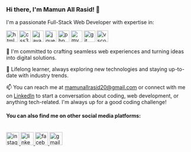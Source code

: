 ### Hi there, I'm Mamun All Rasid! 👋

I'm a passionate Full-Stack Web Developer with expertise in:
<div align="left">
   <img src="https://cdn.jsdelivr.net/gh/devicons/devicon/icons/html5/html5-original.svg" height="31" alt="html5 logo"  />
  <img src="https://cdn.jsdelivr.net/gh/devicons/devicon/icons/css3/css3-original.svg" height="31" alt="css3 logo"  />
  <img src="https://cdn.jsdelivr.net/gh/devicons/devicon/icons/javascript/javascript-original.svg" height="31" alt="javascript logo"  />
  <img src="https://cdn.jsdelivr.net/gh/devicons/devicon/icons/jquery/jquery-original.svg" height="31" alt="jquery logo"  />
   <img src="https://cdn.jsdelivr.net/gh/devicons/devicon/icons/php/php-original.svg" height="31" alt="php logo"  />
    <img src="https://cdn.jsdelivr.net/gh/devicons/devicon/icons/mysql/mysql-original.svg" height="31" alt="mysql logo"  />
      <img src="https://cdn.jsdelivr.net/gh/devicons/devicon/icons/git/git-original.svg" height="31" alt="git logo"  />
    <img src="https://cdn.jsdelivr.net/gh/devicons/devicon/icons/vscode/vscode-original.svg" height="31" alt="vscode logo"  />
</div>


🚀 I'm committed to crafting seamless web experiences and turning ideas into digital solutions.

🌱 Lifelong learner, always exploring new technologies and staying up-to-date with industry trends.

📫 You can reach me at [mamunallrasid20@gmail.com](mailto:mamunallrasid20@gmail.com) or connect with me on [LinkedIn](https://www.linkedin.com/in/mamun-all-rasid-1b5643241/) to start a conversation about coding, web development, or anything tech-related. I'm always up for a good coding challenge!

<h4>You can also find me on other social media platforms:</h4><br>
 <a href="https://www.instagram.com/m__rasid/" target="_blank">
    <img src="https://img.shields.io/static/v1?message=Instagram&logo=instagram&label=&color=E4405F&logoColor=white&labelColor=&style=for-the-badge" height="35" alt="instagram logo"  />
  </a>
  <a href="https://www.linkedin.com/in/mamun-all-rasid-1b5643241/" target="_blank">
    <img src="https://img.shields.io/static/v1?message=LinkedIn&logo=linkedin&label=&color=0077B5&logoColor=white&labelColor=&style=for-the-badge" height="35" alt="linkedin logo"  />
  </a>
  <a href="https://www.facebook.com/mamunall.rasid" target="_blank">
    <img src="https://img.shields.io/static/v1?message=Facebook&logo=facebook&label=&color=1877F2&logoColor=white&labelColor=&style=for-the-badge" height="35" alt="facebook logo"  />
  </a>
  <a href="mailto:mamunallrasid20@gmail.com" target="_blank">
    <img src="https://img.shields.io/static/v1?message=Gmail&logo=gmail&label=&color=D14836&logoColor=white&labelColor=&style=for-the-badge" height="35" alt="gmail logo"  />
  </a>
